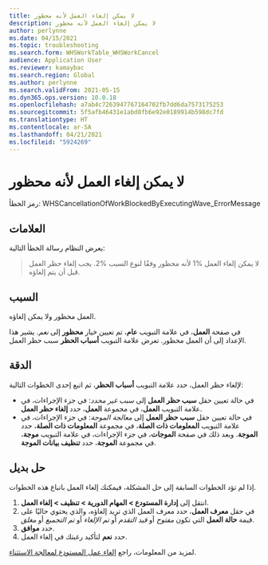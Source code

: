 ```yaml
---
title: لا يمكن إلغاء العمل لأنه محظور
description: لا يمكن إلغاء العمل لأنه محظور
author: perlynne
ms.date: 04/15/2021
ms.topic: troubleshooting
ms.search.form: WHSWorkTable_WHSWorkCancel
audience: Application User
ms.reviewer: kamaybac
ms.search.region: Global
ms.author: perlynne
ms.search.validFrom: 2021-05-15
ms.dyn365.ops.version: 10.0.18
ms.openlocfilehash: a7ab4c7263947767164702fb7dd6da7573175253
ms.sourcegitcommit: 5f5afb46431e1abd8fb6e92e0189914b598dc7fd
ms.translationtype: HT
ms.contentlocale: ar-SA
ms.lasthandoff: 04/21/2021
ms.locfileid: "5924269"
---
```

# <a name="work-cant-be-canceled-because-its-blocked"></a>لا يمكن إلغاء العمل لأنه محظور

رمز الخطأ: WHSCancellationOfWorkBlockedByExecutingWave_ErrorMessage

## <a name="symptoms"></a>العلامات

يعرض النظام رسالة الخطأ التالية:

> لا يمكن إلغاء العمل %1 لأنه محظور وفقًا لنوع السبب %2. يجب إلغاء حظر العمل قبل أن يتم إلغاؤه.

## <a name="cause"></a>السبب

العمل محظور ولا يمكن إلغاؤه.

في صفحة **العمل**، في علامة التبويب **عام**، تم تعيين خيار **محظور** إلى *نعم*. يشير هذا الإعداد إلى أن العمل محظور. تعرض علامة التبويب **أسباب الحظر** سبب حظر العمل.

## <a name="resolution"></a>الدقة

لإلغاء حظر العمل، حدد علامة التبويب **أسباب الحظر**، ثم اتبع إحدى الخطوات التالية:

- في حالة تعيين حقل **سبب حظر العمل** إلى *سبب غير محدد*: في جزء الإجراءات، في علامة التبويب **العمل**، في مجموعة **العمل**، حدد **إلغاء حظر العمل**.
- في حالة تعيين حقل **سبب حظر العمل** إلى *معالجة الموجة*: في جزء الإجراءات، في علامة التبويب **المعلومات ذات الصلة**، في مجموعة **المعلومات ذات الصلة**، حدد **الموجة**. وبعد ذلك في صفحة **الموجات**، في جزء الإجراءات، في علامة التبويب **موجة**، في مجموعة **الموجة**، حدد **تنظيف بيانات الموجة**.

## <a name="workaround"></a>حل بديل

إذا لم تؤد الخطوات السابقة إلى حل المشكلة، فيمكنك إلغاء العمل باتباع هذه الخطوات.

1. انتقل إلى **إدارة المستودع \> المهام الدورية \> تنظيف \> إلغاء العمل**.
1. في حقل **معرف العمل**، حدد معرف العمل الذي تريد إلغاؤه، والذي يحتوي حاليًا على قيمة **حالة العمل** التي تكون *مفتوح* أو *قيد التقدم* أو *تم الإلغاء* أو *تم التجميع* أو *مغلق*.
1. حدد **موافق**.
1. حدد **نعم** لتأكيد رغبتك في إلغاء العمل.

لمزيد من المعلومات، راجع [إلغاء عمل المستودع لمعالجة الاستثناء](../../warehousing/cancel-warehouse-work.md).
